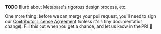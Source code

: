 **TODO** Blurb about Metabase's rigorous design process, etc.

One more thing: before we can merge your pull request, you'll need to sign our [Contributor License Agreement](https://docs.google.com/a/metabase.com/forms/d/1oV38o7b9ONFSwuzwmERRMi9SYrhYeOrkbmNaq9pOJ_E/viewform)
(unless it's a tiny documentation change). Fill this out when you get a chance, and let us know in the PR! :100:
